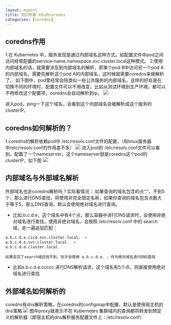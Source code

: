 ```yaml
---
layout: mypost
title: 知识积累-k8s的coredns
categories: [coredns]
---
```




## coredns作用
  1.在 Kubernetes 中，服务发现是通过内部域名这种方式。如配置文件中pod之间访问经常配置的service-name.namespace.svc.cluster.local这种模式。
  2.使用内部域名的话，就需要涉及到内部域名的解析，即某个pod B中访问另一个pod A的内部域名，需要先解析这个pod A的内部域名，这时候就需要coredns来做解析了。
    如下图中，pod里经常会陪类似一些公共服务的内部域名，这样的好处是在切换不同的环境时，配置文件可以不用改变，比如从测试环境到生产环境，都可以不用修改这个配置项，coredns会自动解析到ip。
  ![](https://niusdimage-1258441135.cos.ap-chengdu.myqcloud.com/img/20190929230618.png)

进入pod，ping一下这个域名，会看到这个内部域名会被解析成这个服务的clusterIP。

## coredns如何解析的？
 1.coredns的解析依赖pod中 /etc/resolv.conf文件的配置，（和linux服务器中/etc/resolv.conf的作用差不多）
 ![](https://niusdimage-1258441135.cos.ap-chengdu.myqcloud.com/img/20190929231630.png)
 进入pod的 /etc/resolv.conf文件可以看到，配置了一个nameserver，这个nameserver就是coredns这个pod的clusterIP，如下图
 ![](https://niusdimage-1258441135.cos.ap-chengdu.myqcloud.com/img/20190929231922.png)
## 内部域名与外部域名解析
   外部域名也走coredns解析吗？实际看情况：
   如果查询的域名包含的点“.”，不到5个，那么进行DNS查找，将使用非完全限定名称，如果你查询的域名包含点数大于等于5，那么DNS查询，默认会使用绝对域名进行查询。
   * 比如.b.c.d.e，这个域名中有4个点，那么容器中进行DNS请求时，会使用非绝对域名进行查找，使用非绝对域名，会按照 /etc/resolv.conf 中的 search 域，走一遍追加匹配：
   ```sh
   a.b.c.d.e.cicd.svc.cluster.local. ->
   a.b.c.d.e.svc.cluster.local. ->
   a.b.c.d.e.cluster.local.
   ```
    如果走完了search域还找不到，则才会使用 a.b.c.d.e. ，作为绝对域名进行DNS查找

   * 比如a.b.c.d.e.ccccc 进行DNS解析请求，这个域名有5个点，则直接使用绝对域名进行查找

## 外部域名如何解析的
   coredns有dns解析策略，在coredns的configmap中配置，默认是使用宿主机的dns策略
   ![](https://niusdimage-1258441135.cos.ap-chengdu.myqcloud.com/img/20190929233958.png)
   图中proxy就表示不在 Kubernetes 集群域内的查询都将转发到预定义的解析器（即宿主机的dns解析服务配置文件上：/etc/resolv.conf）




